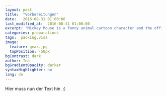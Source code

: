 ```yaml
---
layout: post
title:  "Vorbereitungen"
date:   2016-08-31 01:00:00
last_modified_at:  2016-08-31 01:00:00
excerpt: "Mickey Mouse is a funny animal cartoon character and the official mascot of..."
categories: preparations
tags:  packing,visa
image:
  feature: gear.jpg
  topPosition: -50px
bgContrast: dark
author: Ina
bgGradientOpacity: darker
syntaxHighlighter: no
lang: de
---
```

Hier muss nun der Text hin. :)
